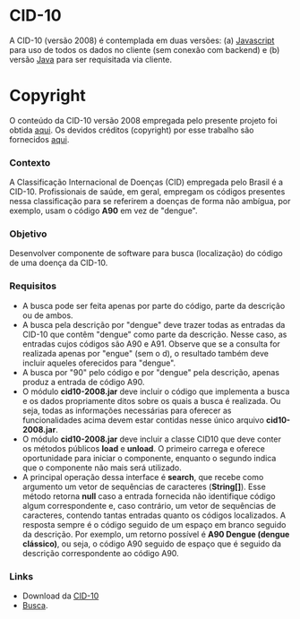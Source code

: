 # CID-10

A CID-10 (versão 2008) é contemplada em duas versões: (a) [Javascript](js) para uso de todos os dados no cliente (sem conexão com backend) e (b) versão [Java](java/preprocessor) para ser requisitada via cliente.

# Copyright
O conteúdo da CID-10 versão 2008 empregada pelo presente projeto foi obtida [aqui](http://www.datasus.gov.br/cid10/V2008/cid10.htm). Os devidos créditos (copyright) por esse trabalho são fornecidos [aqui](http://www.datasus.gov.br/cid10/V2008/copyright.htm).

### Contexto
A Classificação Internacional de Doenças (CID) empregada pelo Brasil é a CID-10. Profissionais de saúde, em geral, empregam os códigos presentes nessa classificação para se referirem a doenças de forma não ambígua, por exemplo, usam o código **A90** em vez de "dengue". 

### Objetivo
Desenvolver componente de software para busca (localização) do código de uma doença da CID-10.

### Requisitos
- A busca pode ser feita apenas por parte do código, parte da descrição ou de ambos. 
- A busca pela descrição por "dengue" deve trazer todas as entradas da CID-10 que contêm "dengue" como parte da descrição. Nesse caso, as entradas cujos códigos são A90 e A91. Observe que se a consulta for realizada apenas por "engue" (sem o d), o resultado também deve incluir aqueles oferecidos para "dengue".
- A busca por "90" pelo código e por "dengue" pela descrição, apenas produz a entrada de código A90.
- O módulo **cid10-2008.jar** deve incluir o código que implementa a busca e os dados propriamente ditos sobre os quais a busca é realizada. Ou seja, todas as informações necessárias para oferecer as funcionalidades acima devem estar contidas nesse único arquivo **cid10-2008.jar**.
- O módulo **cid10-2008.jar** deve incluir a classe CID10 que deve conter os métodos públicos **load** e **unload**. O primeiro carrega e oferece oportunidade para iniciar o componente, enquanto o segundo indica que o componente não mais será utilizado. 
- A principal operação dessa interface é **search**, que recebe como argumento um vetor de sequências de caracteres (**String[]**). Esse método retorna **null** caso a entrada fornecida não identifique código algum correspondente e, caso contrário, um vetor de sequências de caracteres, contendo tantas entradas quanto os códigos localizados. A resposta sempre é o código seguido de um espaço em branco seguido da descrição. Por exemplo, um retorno possível é **A90 Dengue (dengue clássico)**, ou seja, o código A90 seguido de espaço que é seguido da descrição correspondente ao código A90.

### Links
- Download da [CID-10](http://www.datasus.gov.br/cid10/V2008/cid10.htm)
- [Busca](http://www.icd10codesearch.com/). 

